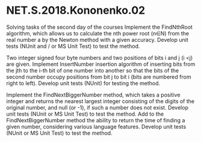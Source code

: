 # NET.S.2018.Kononenko.02

Solving tasks of the second day of the courses
Implement the FindNthRoot algorithm, which allows us to calculate the nth power root (n∈N) from the real number a by the Newton method with a given accuracy. Develop unit tests (NUnit and / or MS Unit Test) to test the method.

Two integer signed four byte numbers and two positions of bits i and j (i <j) are given. Implement InsertNumber insertion algorithm of inserting bits from the jth to the i-th bit of one number into another so that the bits of the second number occupy positions from bit j to bit i (bits are numbered from right to left). Develop unit tests (NUnit) for testing the method.

Implement the FindNextBiggerNumber method, which takes a positive integer and returns the nearest largest integer consisting of the digits of the original number, and null (or -1), if such a number does not exist. Develop unit tests (NUnit or MS Unit Test) to test the method. Add to the FindNextBiggerNumber method the ability to return the time of finding a given number, considering various language features. Develop unit tests (NUnit or MS Unit Test) to test the method.
